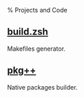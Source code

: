 % Projects and Code

<a href="https://lukc.upyum.com/build.zsh">build.zsh</a>
--------------------------------------------------------

Makefiles generator.

<a href="https://lukc.upyum.com/pkgxx">pkg++</a>
------------------------------------------------

Native packages builder.

